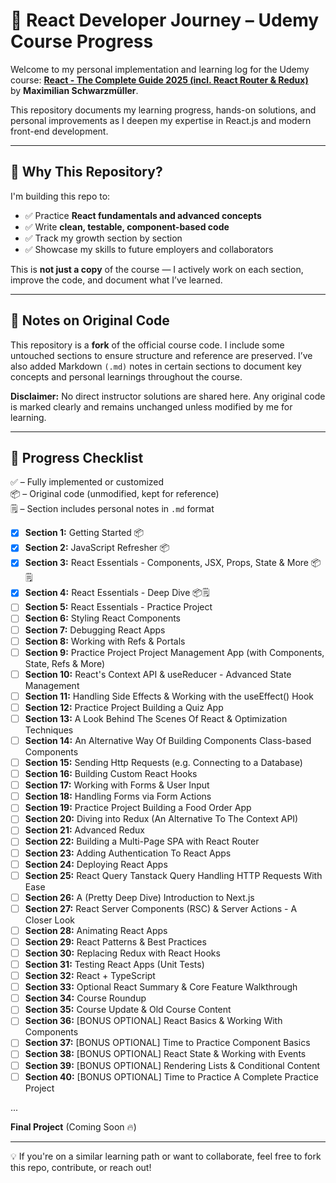 # 🚀 React Developer Journey – Udemy Course Progress

Welcome to my personal implementation and learning log for the Udemy course:
**[React - The Complete Guide 2025 (incl. React Router & Redux)](https://www.udemy.com/course/react-the-complete-guide-incl-redux/?couponCode=ST7MT290425G4)**  
by **Maximilian Schwarzmüller**.

This repository documents my learning progress, hands-on solutions, and personal improvements as I deepen my expertise in React.js and modern front-end development.

---

## 🎯 Why This Repository?

I'm building this repo to:

- ✅ Practice **React fundamentals and advanced concepts**
- ✅ Write **clean, testable, component-based code**
- ✅ Track my growth section by section
- ✅ Showcase my skills to future employers and collaborators

This is **not just a copy** of the course — I actively work on each section, improve the code, and document what I’ve learned.

---

## 🧾 Notes on Original Code

This repository is a **fork** of the official course code. I include some untouched sections to ensure structure and reference are preserved.
I’ve also added Markdown `(.md)` notes in certain sections to document key concepts and personal learnings throughout the course.

**Disclaimer:** No direct instructor solutions are shared here. Any original code is marked clearly and remains unchanged unless modified by me for learning.

---

## 📅 Progress Checklist

✅ – Fully implemented or customized  
📦 – Original code (unmodified, kept for reference)  
🗒️ – Section includes personal notes in `.md` format
<br>

- [x] **Section 1:** Getting Started 📦
- [x] **Section 2:** JavaScript Refresher 📦
- [x] **Section 3:** React Essentials - Components, JSX, Props, State & More 📦🗒️
- [x] **Section 4:** React Essentials - Deep Dive 📦🗒️
- [ ] **Section 5:** React Essentials - Practice Project
- [ ] **Section 6:** Styling React Components
- [ ] **Section 7:** Debugging React Apps
- [ ] **Section 8:** Working with Refs & Portals
- [ ] **Section 9:** Practice Project Project Management App (with Components, State, Refs & More)
- [ ] **Section 10:** React's Context API & useReducer - Advanced State Management
- [ ] **Section 11:** Handling Side Effects & Working with the useEffect() Hook
- [ ] **Section 12:** Practice Project Building a Quiz App
- [ ] **Section 13:** A Look Behind The Scenes Of React & Optimization Techniques
- [ ] **Section 14:** An Alternative Way Of Building Components Class-based Components
- [ ] **Section 15:** Sending Http Requests (e.g. Connecting to a Database)
- [ ] **Section 16:** Building Custom React Hooks
- [ ] **Section 17:** Working with Forms & User Input
- [ ] **Section 18:** Handling Forms via Form Actions
- [ ] **Section 19:** Practice Project Building a Food Order App
- [ ] **Section 20:** Diving into Redux (An Alternative To The Context API)
- [ ] **Section 21:** Advanced Redux
- [ ] **Section 22:** Building a Multi-Page SPA with React Router
- [ ] **Section 23:** Adding Authentication To React Apps
- [ ] **Section 24:** Deploying React Apps
- [ ] **Section 25:** React Query Tanstack Query Handling HTTP Requests With Ease
- [ ] **Section 26:** A (Pretty Deep Dive) Introduction to Next.js
- [ ] **Section 27:** React Server Components (RSC) & Server Actions - A Closer Look
- [ ] **Section 28:** Animating React Apps
- [ ] **Section 29:** React Patterns & Best Practices
- [ ] **Section 30:** Replacing Redux with React Hooks
- [ ] **Section 31:** Testing React Apps (Unit Tests)
- [ ] **Section 32:** React + TypeScript
- [ ] **Section 33:** Optional React Summary & Core Feature Walkthrough
- [ ] **Section 34:** Course Roundup
- [ ] **Section 35:** Course Update & Old Course Content
- [ ] **Section 36:** [BONUS OPTIONAL] React Basics & Working With Components
- [ ] **Section 37:** [BONUS OPTIONAL] Time to Practice Component Basics
- [ ] **Section 38:** [BONUS OPTIONAL] React State & Working with Events
- [ ] **Section 39:** [BONUS OPTIONAL] Rendering Lists & Conditional Content
- [ ] **Section 40:** [BONUS OPTIONAL] Time to Practice A Complete Practice Project

...

**Final Project** (Coming Soon 🔥)

---

💡 If you're on a similar learning path or want to collaborate, feel free to fork this repo, contribute, or reach out!
